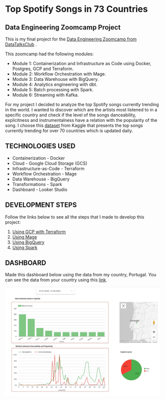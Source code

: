 # Top Spotify Songs in 73 Countries

## Data Engineering Zoomcamp  Project
This is my final project for the [Data Engineering Zoomcamp from DataTalksClub](https://github.com/DataTalksClub/data-engineering-zoomcamp) .

This zoomcamp had the following modules: 
  - Module 1: Containerization and Infrastructure as Code using Docker, Postgres, GCP and Terraform.
  - Module 2: Workflow Orchestration with Mage.
  - Module 3: Data Warehouse with BigQuery.
  - Module 4: Analytics engineering with dbt.
  - Module 5: Batch processing with Spark.
  - Module 6: Streaming with Kafka.
    
For my project I decided to analyze the top Spotify songs currently trending in the world. I wanted to discover which are the artists most listened to in a specific country and check if the level of the songs danceability, explicitness and instrumentalness have a relation with the popularity of the song. 
I choose this [dataset](https://www.kaggle.com/datasets/asaniczka/top-spotify-songs-in-73-countries-daily-updated)  from Kaggle that presents the top songs currently trending for over 70 countries which is updated daily.     

## TECHNOLOGIES USED
-	Containerization - Docker
-	Cloud - Google Cloud Storage (GCS)
-	Infrastructure-as-Code - Terraform
-	Workflow Orchestration - Mage
- Data Warehouse - BigQuery
-	Transformations - Spark
-	Dashboard - Looker Studio

 ## DEVELOPMENT STEPS 
 Follow the links below to see all the steps that I made to develop this project:
 
 1) [Using GCP with Terraform](https://github.com/antfneves/spotify_top_songs_project/blob/main/Terraform/gcp_terraform.md)
 2) [Using Mage](https://github.com/antfneves/spotify_top_songs_project/blob/main/Mage/mage.md)
 3) [Using BigQuery](https://github.com/antfneves/spotify_top_songs_project/blob/main/Big%20Query/bigquery.md)
 4) [Using Spark](https://github.com/antfneves/spotify_top_songs_project/blob/main/Spark/spark.md)

  ## DASHBOARD
  Made this dashboard below using the data from my country, Portugal. You can see the data from your country using this [link](https://lookerstudio.google.com/s/iFKK5-eOakk).

  ![](https://github.com/antfneves/spotify_top_songs_project/blob/main/portugal_top_songs_dashboard.jpg?raw=true)

  
  


